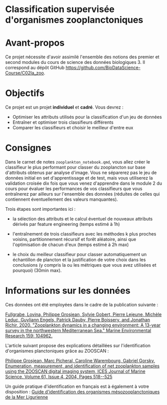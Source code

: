 # Classification supervisée d'organismes zooplanctoniques

# Avant-propos

Ce projet nécessite d'avoir assimilé l'ensemble des notions des premier et second modules du cours de science des données biologiques 3. Il correspond au dépôt GitHub <https://github.com/BioDataScience-Course/C02Ia_zoo>.

# Objectifs

Ce projet est un projet **individuel** et **cadré**. Vous devrez :

-   Optimiser les attributs utilisés pour la classification d'un jeu de données
-   Entraîner et optimiser trois classifieurs différents
-   Comparer les classifieurs et choisir le meilleur d'entre eux

# Consignes

Dans le carnet de notes `zooplankton_notebook.qmd`, vous allez créer le classifieur le plus performant pour classer du zooplancton sur base d'attributs obtenus par analyse d'image. Vous ne séparerez pas le jeu de données initial en set d'apprentissage et de test, mais vous utiliserez la validation croisée dix fois que vous venez d'apprendre dans le module 2 du cours pour évaluer les performances de vos classifieurs que vous entraînerez par ailleurs sur l'ensemble des données (réduites de celles qui contiennent éventuellement des valeurs manquantes).

Trois étapes sont importantes ici :

-   la sélection des attributs et le calcul éventuel de nouveaux attributs dérivés par feature engineering (temps estimé à 1h)

-   l'entraînement de trois classifieurs avec les méthodes k plus proches voisins, partitionnement récursif et forêt aléatoire, ainsi que l'optimisation de chacun d'eux (temps estimé à 2h max)

-   le choix du meilleur classifieur pour classer automatiquement un échantillon de plancton et la justification de votre choix dans les conclusions (y compris la ou les métriques que vous avez utilisées et pourquoi) (30min max).

# Informations sur les données

Ces données ont été employées dans le cadre de la publication suivante :

[Fullgrabe, Lovina, Philippe Grosjean, Sylvie Gobert, Pierre Lejeune, Michèle Leduc, Guyliann Engels, Patrick Dauby, Pierre Boissery, and Jonathan Richir. 2020. "Zooplankton dynamics in a changing environment: A 13-year survey in the northwestern Mediterranean Sea." Marine Environmental Research 159: 104962.](https://doi.org/10.1016/j.marenvres.2020.104962)

L'article suivant propose des explications détaillées sur l'identification d'organismes planctoniques grâce au ZOOSCAN :

[Philippe Grosjean, Marc Picheral, Caroline Warembourg, Gabriel Gorsky, Enumeration, measurement, and identification of net zooplankton samples using the ZOOSCAN digital imaging system, ICES Journal of Marine Science, Volume 61, Issue 4, 2004, Pages 518--525](https://doi.org/10.1016/j.icesjms.2004.03.012)

Un guide pratique d'identification en français est à également à votre disposition : [Guide d'identification des organismes mésozooplanctoniques de la Mer Ligurienne](https://econum.github.io/zooimage_mesozooplankton_guide1/)
